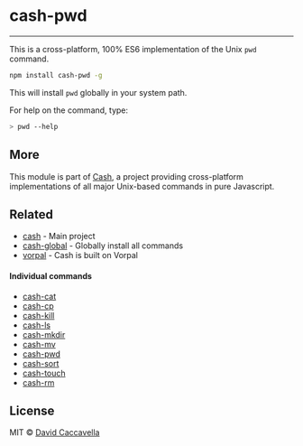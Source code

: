 # cash-pwd

---


This is a cross-platform, 100% ES6 implementation of the Unix `pwd` command.

```bash
npm install cash-pwd -g
```

This will install `pwd` globally in your system path.

For help on the command, type:

```bash
> pwd --help
```

## More

This module is part of [Cash](https://github.com/dthree/cash), a project providing cross-platform implementations of all major Unix-based commands in pure Javascript.


## Related

- [cash](https://github.com/dthree/cash) - Main project
- [cash-global](https://npmjs.com/package/cash-global) - Globally install all commands
- [vorpal](https://github.com/dthree/vorpal) - Cash is built on Vorpal

#### Individual commands

- [cash-cat](https://npmjs.com/package/cash-cat)
- [cash-cp](https://npmjs.com/package/cash-cp)
- [cash-kill](https://npmjs.com/package/cash-kill)
- [cash-ls](https://npmjs.com/package/cash-ls)
- [cash-mkdir](https://npmjs.com/package/cash-mkdir)
- [cash-mv](https://npmjs.com/package/cash-mv)
- [cash-pwd](https://npmjs.com/package/cash-pwd)
- [cash-sort](https://npmjs.com/package/cash-sort)
- [cash-touch](https://npmjs.com/package/cash-touch)
- [cash-rm](https://npmjs.com/package/cash-rm)


## License

MIT © [David Caccavella](https://github.com/dthree)
